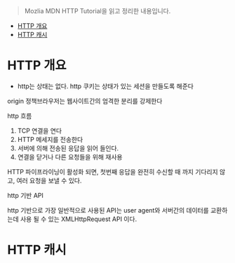 > Mozlia MDN HTTP Tutorial을 읽고 정리한 내용입니다.
<!-- TOC -->

- [HTTP 개요](#http-%EA%B0%9C%EC%9A%94)
- [HTTP 캐시](#http-%EC%BA%90%EC%8B%9C)

<!-- /TOC -->


# HTTP 개요



- http는 상태는 없다. http 쿠키는 상태가 있는 세션을 만들도록 해준다



origin 정책브라우저는 웹사이트간의 엄격한 분리를 강제한다



http 흐름 

1. TCP 연결을 연다
2. HTTP 메세지를 전송한다
3. 서버에 의해 전송된 응답을 읽어 들인다. 
4. 연결을 닫거나 다른 요청들을 위해 재사용

HTTP 파이프라이닝이 활성화 되면, 첫번째 응답을 완전히 수신할 때 까지 기다리지 않고, 여러 요청을 보낼 수 있다. 





http 기반 API 

http 기반으로 가장 일반적으로 사용된 API는 user agent와 서버간의 데이터를 교환하는데 사용 될 수 있는 XMLHttpRequest API 이다. 







# HTTP 캐시



